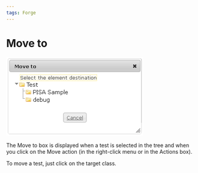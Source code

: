 ```yaml
---
tags: Forge
---
```


Move to
=======

![](resources/tests-move.png)

The Move to box is displayed when a test is selected in the tree and when you click on the Move action (in the right-click menu or in the Actions box).

To move a test, just click on the target class.


